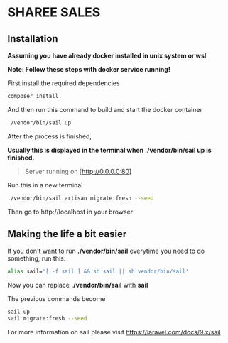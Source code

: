 # SHAREE SALES

## Installation
__Assuming you have already docker installed in unix system or wsl__

**Note: Follow these steps with docker service running!**

First install the required dependencies
```sh
composer install
```

And then run this command to build and start the docker container
```sh
./vendor/bin/sail up
```

After the process is finished,

__Usually this is displayed in the terminal when **./vendor/bin/sail up** is finished.__ 
> Server running on [http://0.0.0.0:80]

Run this in a new terminal
```sh
./vendor/bin/sail artisan migrate:fresh --seed
```

Then go to http://localhost in your browser


## Making the life a bit easier
If you don't want to run __./vendor/bin/sail__ everytime you need to do something, run this:
```sh
alias sail='[ -f sail ] && sh sail || sh vendor/bin/sail'
```

Now you can replace __./vendor/bin/sail__ with __sail__

The previous commands become
```sh
sail up
sail migrate:fresh --seed
```

For more information on sail please visit https://laravel.com/docs/9.x/sail